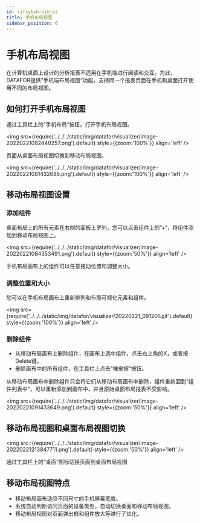 ```yaml
---
id: sjfxyksh-sjbjst
title: 手机布局视图
sidebar_position: 6
---
```

# 手机布局视图

在计算机桌面上设计的分析报表不适用在手机端进行阅读和交互。为此，DATAFOR提供”手机端布局视图“功能，支持同一个报表页面在手机和桌面打开使用不同的布局视图。

## 如何打开手机布局视图

通过工具栏上的”手机布局“按钮，打开手机布局视图。

<img src={require('../../../static/img/datafor/visualizer/image-20220221082440257.png').default} 
  style={{zoom:'100%'}}
  align='left'
/> 
<div style={{clear:"both"}}></div>

页面从桌面布局视图切换到移动布局视图。

<img src={require('../../../static/img/datafor/visualizer/image-20220221081432686.png').default} 
  style={{zoom:'100%'}}
  align='left'
/> 
<div style={{clear:"both"}}></div>

## 移动布局视图设置

### 添加组件

桌面布局上的所有元素在右侧的面板上罗列，您可以点击组件上的”+“，将组件添加到移动布局视图上。

<img src={require('../../../static/img/datafor/visualizer/image-20220221084353491.png').default} 
  style={{zoom:'50%'}}
  align='left'
/> 
<div style={{clear:"both"}}></div>

手机布局画布上的组件可以任意拖动位置和调整大小。

### 调整位置和大小

您可以在手机布局画布上重新排列和布局可视化元素和组件。

<img src={require('../../../static/img/datafor/visualizer/20220221_091201.gif').default} 
  style={{zoom:'100%'}}
  align='left'
/> 
<div style={{clear:"both"}}></div>

### 删除组件

- 从移动布局画布上删除组件，在画布上选中组件，点击右上角的X，或者按Delete键。
- 删除画布中的所有组件，在工具栏上点击”橡皮擦“按钮。

从移动布局画布中删除组件只会将它们从移动布局画布中删除，组件重新回到”组件列表中“，可以重新添加到画布中，并且原始桌面布局报表不受影响。

<img src={require('../../../static/img/datafor/visualizer/image-20220221091433649.png').default} 
  style={{zoom:'50%'}}
  align='left'
/> 
<div style={{clear:"both"}}></div>

## 移动布局视图和桌面布局视图切换

<img src={require('../../../static/img/datafor/visualizer/image-20220221213847711.png').default} 
  style={{zoom:'50%'}}
  align='left'
/> 
<div style={{clear:"both"}}></div>

通过工具栏上的“桌面”图标切换页面到桌面布局视图

## 移动布局视图特点

- 移动布局画布适应不同尺寸的手机屏幕宽度。
- 系统自动判断访问页面的设备类型，自动切换桌面和移动布局视图。
- 移动布局视图对页面弹出框和组件放大等进行了优化。